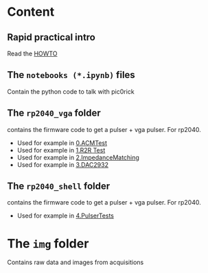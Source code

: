 # Content

## Rapid practical intro 

Read the [HOWTO](HOWTO.md)

## The `notebooks (*.ipynb)` files

Contain the python code to talk with pic0rick

## The `rp2040_vga` folder

contains the firmware code to get a pulser + vga pulser. For rp2040.

* Used for example in [0.ACMTest](0.ACMTest.ipynb)
* Used for example in [1.R2R Test](1.ACM_R2R_Test.ipynb)
* Used for example in [2.ImpedanceMatching](2.ImpedanceMatching.ipynb)
* Used for example in [3.DAC2932](3.DAC2932_Test.ipynb)


## The `rp2040_shell` folder

contains the firmware code to get a pulser + vga pulser. For rp2040.

* Used for example in [4.PulserTests](4.PulserTests.ipynb)

# The `img` folder

Contains raw data and images from acquisitions